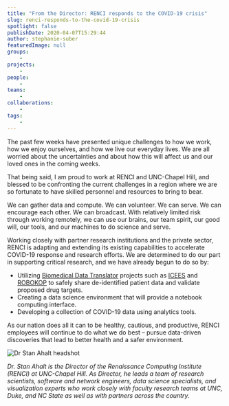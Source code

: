 ```yaml
---
title: "From the Director: RENCI responds to the COVID-19 crisis"
slug: renci-responds-to-the-covid-19-crisis
spotlight: false
publishDate: 2020-04-07T15:29:44
author: stephanie-suber
featuredImage: null
groups:
    - 
projects:
    - 
people:
    - 
teams: 
    - 
collaborations:
    - 
tags:
    - 
---
```


The past few weeks have presented unique challenges to how we work, how we enjoy ourselves, and how we live our everyday lives. We are all worried about the uncertainties and about how this will affect us and our loved ones in the coming weeks. 

That being said, I am proud to work at RENCI and UNC-Chapel Hill, and blessed to be confronting the current challenges in a region where we are so fortunate to have skilled personnel and resources to bring to bear.

We can gather data and compute. We can volunteer. We can serve. We can encourage each other. We can broadcast. With relatively limited risk through working remotely, we can use our brains, our team spirit, our good will, our tools, and our machines to do science and serve.

Working closely with partner research institutions and the private sector, RENCI is adapting and extending its existing capabilities to accelerate COVID-19 response and research efforts. We are determined to do our part in supporting critical research, and we have already begun to do so by:

- Utilizing [Biomedical Data Translator](https://researchsoftwareinstitute.github.io/data-translator/) projects such as [ICEES](https://researchsoftwareinstitute.github.io/data-translator/apps/icees) and [ROBOKOP](https://researchsoftwareinstitute.github.io/data-translator/apps/robokop) to safely share de-identified patient data and validate proposed drug targets.
- Creating a data science environment that will provide a notebook computing interface.
- Developing a collection of COVID-19 data using analytics tools.

As our nation does all it can to be healthy, cautious, and productive, RENCI employees will continue to do what we do best – pursue data-driven discoveries that lead to better health and a safer environment.

![Dr Stan Ahalt headshot](https://renci.org/wp-content/uploads/2020/04/Screen-Shot-2020-04-07-at-3.25.14-PM.png)

_Dr. Stan Ahalt is the Director of the Renaissance Computing Institute (RENCI) at UNC-Chapel Hill. As Director, he leads a team of research scientists, software and network engineers, data science specialists, and visualization experts who work closely with faculty research teams at UNC, Duke, and NC State as well as with partners across the country._
